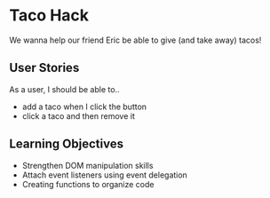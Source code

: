 # Taco Hack

We wanna help our friend Eric be able to give (and take away) tacos!

## User Stories
As a user, I should be able to..
* add a taco when I click the button
* click a taco and then remove it

## Learning Objectives
* Strengthen DOM manipulation skills
* Attach event listeners using event delegation
* Creating functions to organize code

